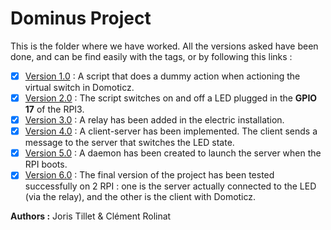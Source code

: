 Dominus Project
===============

This is the folder where we have worked. All the versions asked have been done, and can be find easily with the tags, or by following this links :

- [x] [Version 1.0](https://github.com/TilletJ/dominus/tree/Version_1.0) : A script that does a dummy action when actioning the virtual switch in Domoticz.
- [x] [Version 2.0](https://github.com/TilletJ/dominus/tree/Version_2.0) : The script switches on and off a LED plugged in the **GPIO 17** of the RPI3.
- [x] [Version 3.0](https://github.com/TilletJ/dominus/tree/Version_3.0) : A relay has been added in the electric installation.
- [x] [Version 4.0](https://github.com/TilletJ/dominus/tree/Version_4.0) : A client-server has been implemented. The client sends a message to the server that switches the LED state.
- [x] [Version 5.0](https://github.com/TilletJ/dominus/tree/Version_5.0) : A daemon has been created to launch the server when the RPI boots.
- [x] [Version 6.0](https://github.com/TilletJ/dominus/tree/Version_6.0) : The final version of the project has been tested successfully on 2 RPI : one is the server actually connected to the LED (via the relay), and the other is the client with Domoticz.

__Authors :__ Joris Tillet & Clément Rolinat


